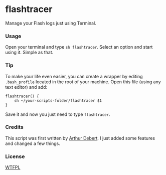 [arthur_debert]: http://github.com/arthur-debert

# flashtracer

Manage your Flash logs just using Terminal.

### Usage ###
Open your terminal and type `sh flashtracer`. Select an option and start using it. Simple as that.

### Tip ###
To make your life even easier, you can create a wrapper by editing `.bash_profile` located in the root of your machine. Open this file (using any text editor) and add:

	flashtracer() {
		sh ~/your-scripts-folder/flashtracer $1
	}

Save it and now you just need to type `flashtracer`.

### Credits ###
This script was first written by [Arthur Debert][arthur_debert]. I just added some features and changed a few things.

### License ###
[WTFPL][license]

[arthur_debert]: http://github.com/arthur-debert
[license]: http://github.com/rafaelrinaldi/flashtracer/blob/master/license.txt